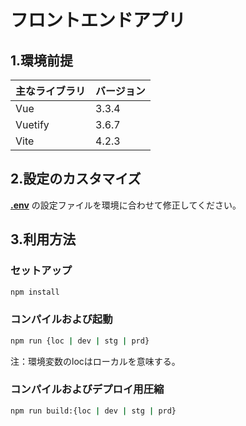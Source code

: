 # フロントエンドアプリ

## 1.環境前提

| 主なライブラリ | バージョン |
|----------------|------------|
| Vue            | 3.3.4      |
| Vuetify        | 3.6.7      |
| Vite           | 4.2.3      |

## 2.設定のカスタマイズ
[**.env**](./config/env/) の設定ファイルを環境に合わせて修正してください。

## 3.利用方法

### セットアップ
```sh
npm install
```

### コンパイルおよび起動
```sh
npm run {loc | dev | stg | prd}
```
注：環境変数のlocはローカルを意味する。
### コンパイルおよびデプロイ用圧縮
```sh
npm run build:{loc | dev | stg | prd}
```
